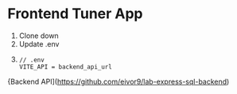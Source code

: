 # Frontend Tuner App

1. Clone down
2. Update .env
3. ```
   // .env
   VITE_API = backend_api_url
   ```
{Backend API](https://github.com/eivor9/lab-express-sql-backend)

